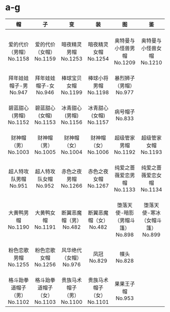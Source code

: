 # a-g


|              帽               |              子               |                 变                 |                 装                 |              图               |              鉴               |
| :---------------------------: | :---------------------------: | :--------------------------------: | :--------------------------------: | :---------------------------: | :---------------------------: |
| <br/>爱的代价（男帽）<br/>No.1158         | <br/>爱的代价（女帽）<br/>No.1159         | <br/>暗夜精灵男帽<br/>No.1253             | <br/>暗夜精灵女帽<br/>No.1254             | <br/>奥特曼与小怪兽男帽<br/>No.1209       | <br/>奥特曼与小怪兽女帽<br/>No.1210       |
| <br/>拜年娃娃帽子-男<br/>No.947           | <br/>拜年娃娃帽子-女<br/>No.946           | <br/>棒球宝贝女帽<br/>No.1199             | <br/>棒球小将男帽<br/>No.1198             | <br/>暴烈狮子（男帽）<br/>No.977          |<br/>|
| <br/>碧蓝甜心(男帽)<br/>No.1152           | <br/>碧蓝甜心(女帽)<br/>No.1153           | <br/>冰青甜心(男帽)<br/>No.1156           | <br/>冰青甜心(女帽)<br/>No.1157           | <br/>病号帽子<br/>No.833                  |<br/>|
| <br/>财神帽（男）<br/>No.1003             | <br/>财神帽（男）<br/>No.1005             | <br/>财神帽（女）<br/>No.1004             | <br/>财神帽（女）<br/>No.1006             | <br/>超级管家男帽<br/>No.1192             | <br/>超级管家女帽<br/>No.1193             |
| <br/>超人特攻队男帽<br/>No.951            | <br/>超人特攻队女帽<br/>No.952            | <br/>赤色之夜男帽<br/>No.1266             | <br/>赤色之夜女帽<br/>No.1267             | <br/>纯爱之蔷薇爱恋男帽<br/>No.1133       | <br/>纯爱之蔷薇爱恋女帽<br/>No.1134       |
| <br/>大黄鸭男帽<br/>No.1190               | <br/>大黄鸭女帽<br/>No.1191               | <br/>断翼恶魔帽（男）<br/>No.482          | <br/>断翼恶魔帽（女）<br/>No.482          | <br/>堕落天使-暗影（男帽斗篷）<br/>No.898 | <br/>堕落天使-寒冰（女帽斗篷）<br/>No.899 |
| <br/>粉色恋歌男帽<br/>No.1255             | <br/>粉色恋歌女帽<br/>No.1256             | <br/>风华绝代（女帽）<br/>No.976          | <br/>凤冠<br/>No.829                      | <br/>幞头<br/>No.828                      |<br/>|
| <br/>格斗跆拳道帽子（男）<br/>No.1102     | <br/>格斗跆拳道帽子（女）<br/>No.1103     | <br/>贵族马术帽子（男）<br/>No.1100       | <br/>贵族马术帽子（女）<br/>No.1101       | <br/>果果王子帽<br/>No.953                |<br/>|